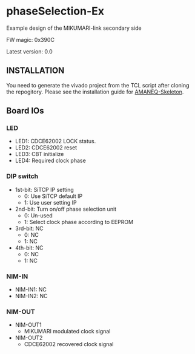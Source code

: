 # phaseSelection-Ex
Example design of the MIKUMARI-link secondary side

FW magic: 0x390C

Latest version: 0.0

## INSTALLATION 
You need to generate the vivado project from the TCL script after cloning the repogitory.
Please see the installation guide for [AMANEQ-Skeleton](https://github.com/spadi-alliance/AMANEQ-Skeleton).

## Board IOs
### LED

- LED1: CDCE62002 LOCK status.
- LED2: CDCE62002 reset
- LED3: CBT initialize
- LED4: Required clock phase

### DIP switch

- 1st-bit: SiTCP IP setting
  - 0: Use SiTCP default IP
  - 1: Use user setting IP
- 2nd-bit: Turn on/off phase selection unit
  - 0: Un-used
  - 1: Select clock phase according to EEPROM
- 3rd-bit: NC
  - 0: NC
  - 1: NC
- 4th-bit: NC
  - 0: NC
  - 1: NC

### NIM-IN

- NIM-IN1: NC
- NIM-IN2: NC
 
### NIM-OUT

- NIM-OUT1
  - MIKUMARI modulated clock signal
- NIM-OUT2
  - CDCE62002 recovered clock signal
